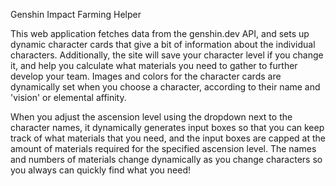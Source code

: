 Genshin Impact Farming Helper

This web application fetches data from the genshin.dev API, and sets up dynamic character cards that give a bit of information about the individual characters.
Additionally, the site will save your character level if you change it, and help you calculate what materials you need to gather to further develop your team.
Images and colors for the character cards are dynamically set when you choose a character, according to their name and 'vision' or elemental affinity.

When you adjust the ascension level using the dropdown next to the character names, it dynamically generates input boxes so that you can keep track of what materials that you need, and the input boxes are capped at the amount of materials required for the specified ascension level. The names and numbers of materials change dynamically as you change characters so you always can quickly find what you need!